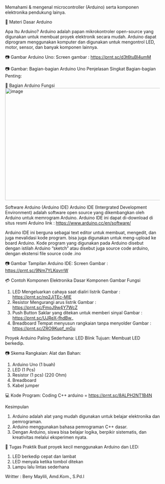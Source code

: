 Memahami & mengenal microcontroller (Arduino) serta komponen elektronika pendukung lainya.

📘 Materi Dasar Arduino

Apa Itu Arduino?
Arduino adalah papan mikrokontroler open-source yang digunakan untuk membuat proyek elektronik secara mudah. Arduino dapat diprogram menggunakan komputer dan digunakan untuk mengontrol LED, motor, sensor, dan banyak komponen lainnya.


📷 Gambar Arduino Uno:
Screen gambar : https://prnt.sc/d3t6tuBl4umM

📷 Gambar: Bagian-bagian Arduino Uno
Penjelasan Singkat Bagian-bagian Penting:

🤖 Bagian Arduino	Fungsi
<img width="840" height="364" alt="image" src="https://github.com/user-attachments/assets/98f28111-1301-43e2-b24e-2e7879d84869" />

Software Arduino (Arduino IDE)
Arduino IDE (Intergrated Development Environment) adalah software open source yang dikembangkan oleh Arduino untuk memrogram Arduino.  Arduino IDE ini dapat di-download di situs resmi Arduino link : https://www.arduino.cc/en/software/

Arduino IDE ini berguna sebagai text editor  untuk membuat,  mengedit, dan juga mevalidasi kode program. bisa juga digunakan untuk meng-upload ke board Arduino.  Kode program yang digunakan pada Arduino disebut dengan istilah Arduino “sketch”  atau disebut juga source code arduino, dengan ekstensi file source code .ino


📷 Gambar Tampilan Arduino IDE:
Screen Gambar : https://prnt.sc/9Nm7YLKqvrrW


💳 Contoh Komponen Elektronika Dasar
Komponen	Gambar	Fungsi

1. LED	                 Mengeluarkan cahaya saat dialiri listrik     Gambar : https://prnt.sc/np2JjTEc-MIE
2. Resistor	             Mengurangi arus listrik                      Gambar : https://prnt.sc/FmoJ9w4Y7WcZ
3. Push Button	         Saklar yang ditekan untuk memberi sinyal     Gambar : https://prnt.sc/UJReX-fhdBw_
4. Breadboard	           Tempat menyusun rangkaian tanpa menyolder    Gambar : https://prnt.sc/ZRO9Kupf_mGu


Proyek Arduino Paling Sederhana: LED Blink
Tujuan: Membuat LED berkedip.

📷 Skema Rangkaian:
Alat dan Bahan:
1. Arduino Uno (1 buah)
2. LED (1 Pcs)
3. Resistor (1 pcs) (220 Ohm)
4. Breadboard
5. Kabel jumper


💻 Kode Program:
Coding C++ arduino = https://prnt.sc/8ALPH2NT1B4N

Kesimpulan
1. Arduino adalah alat yang mudah digunakan untuk belajar elektronika dan pemrograman.
2. Arduino menggunakan bahasa pemrograman C++ dasar.
3. Dengan Arduino, siswa bisa belajar logika, berpikir sistematis, dan kreativitas melalui eksperimen nyata.


📢 Tugas Praktik
Buat proyek kecil menggunakan Arduino dan LED:
1. LED berkedip cepat dan lambat
2. LED menyala ketika tombol ditekan
3. Lampu lalu lintas sederhana


Writter : Beny Maylili, Amd.Kom., S.Pd.I
